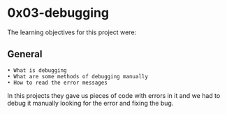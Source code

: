 # **0x03-debugging**

The learning objectives for this project were:

## **General**
	• What is debugging
	• What are some methods of debugging manually
	• How to read the error messages

In this projects they gave us pieces of code with errors in it and we had to debug it manually looking for the error and fixing the bug. 

